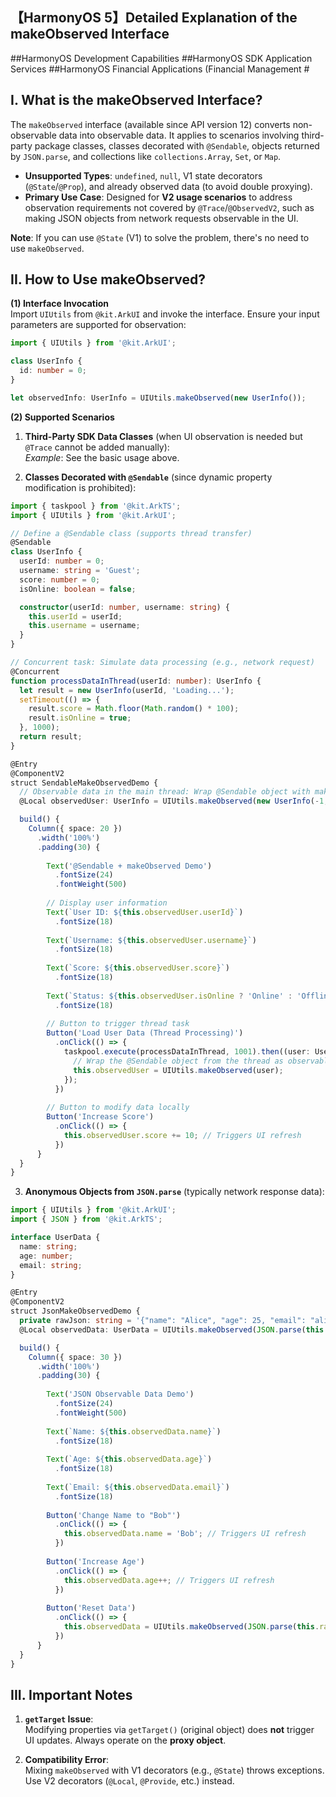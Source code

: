 ## 【HarmonyOS 5】Detailed Explanation of the makeObserved Interface  

\##HarmonyOS Development Capabilities ##HarmonyOS SDK Application Services ##HarmonyOS Financial Applications (Financial Management #  

## I. What is the makeObserved Interface?  

The `makeObserved` interface (available since API version 12) converts non-observable data into observable data. It applies to scenarios involving third-party package classes, classes decorated with `@Sendable`, objects returned by `JSON.parse`, and collections like `collections.Array`, `Set`, or `Map`.  

- **Unsupported Types**: `undefined`, `null`, V1 state decorators (`@State`/`@Prop`), and already observed data (to avoid double proxying).  
- **Primary Use Case**: Designed for **V2 usage scenarios** to address observation requirements not covered by `@Trace`/`@ObservedV2`, such as making JSON objects from network requests observable in the UI.  

**Note**: If you can use `@State` (V1) to solve the problem, there's no need to use `makeObserved`.  


## II. How to Use makeObserved?  

**(1) Interface Invocation**  
Import `UIUtils` from `@kit.ArkUI` and invoke the interface. Ensure your input parameters are supported for observation:  

```typescript
import { UIUtils } from '@kit.ArkUI';

class UserInfo {
  id: number = 0;
}

let observedInfo: UserInfo = UIUtils.makeObserved(new UserInfo()); 
```  

**(2) Supported Scenarios**  
1. **Third-Party SDK Data Classes** (when UI observation is needed but `@Trace` cannot be added manually):  
   *Example*: See the basic usage above.  

2. **Classes Decorated with `@Sendable`** (since dynamic property modification is prohibited):  

```typescript
import { taskpool } from '@kit.ArkTS';
import { UIUtils } from '@kit.ArkUI';

// Define a @Sendable class (supports thread transfer)
@Sendable
class UserInfo {
  userId: number = 0;
  username: string = 'Guest';
  score: number = 0;
  isOnline: boolean = false;

  constructor(userId: number, username: string) {
    this.userId = userId;
    this.username = username;
  }
}

// Concurrent task: Simulate data processing (e.g., network request)
@Concurrent
function processDataInThread(userId: number): UserInfo {
  let result = new UserInfo(userId, 'Loading...');
  setTimeout(() => {
    result.score = Math.floor(Math.random() * 100);
    result.isOnline = true;
  }, 1000);
  return result;
}

@Entry
@ComponentV2
struct SendableMakeObservedDemo {
  // Observable data in the main thread: Wrap @Sendable object with makeObserved
  @Local observedUser: UserInfo = UIUtils.makeObserved(new UserInfo(-1, '未登录'));

  build() {
    Column({ space: 20 })
      .width('100%')
      .padding(30) {
        
        Text('@Sendable + makeObserved Demo')
          .fontSize(24)
          .fontWeight(500)
        
        // Display user information
        Text(`User ID: ${this.observedUser.userId}`)
          .fontSize(18)
        
        Text(`Username: ${this.observedUser.username}`)
          .fontSize(18)
        
        Text(`Score: ${this.observedUser.score}`)
          .fontSize(18)
        
        Text(`Status: ${this.observedUser.isOnline ? 'Online' : 'Offline'}`)
          .fontSize(18)
        
        // Button to trigger thread task
        Button('Load User Data (Thread Processing)')
          .onClick(() => {
            taskpool.execute(processDataInThread, 1001).then((user: UserInfo) => {
              // Wrap the @Sendable object from the thread as observable
              this.observedUser = UIUtils.makeObserved(user);
            });
          })
        
        // Button to modify data locally
        Button('Increase Score')
          .onClick(() => {
            this.observedUser.score += 10; // Triggers UI refresh
          })
      }
  }
}
```  

3. **Anonymous Objects from `JSON.parse`** (typically network response data):  

```typescript
import { UIUtils } from '@kit.ArkUI';
import { JSON } from '@kit.ArkTS';

interface UserData {
  name: string;
  age: number;
  email: string;
}

@Entry
@ComponentV2
struct JsonMakeObservedDemo {
  private rawJson: string = '{"name": "Alice", "age": 25, "email": "alice@example.com"}';
  @Local observedData: UserData = UIUtils.makeObserved(JSON.parse(this.rawJson) as UserData);

  build() {
    Column({ space: 30 })
      .width('100%')
      .padding(30) {
        
        Text('JSON Observable Data Demo')
          .fontSize(24)
          .fontWeight(500)
        
        Text(`Name: ${this.observedData.name}`)
          .fontSize(18)
        
        Text(`Age: ${this.observedData.age}`)
          .fontSize(18)
        
        Text(`Email: ${this.observedData.email}`)
          .fontSize(18)
        
        Button('Change Name to "Bob"')
          .onClick(() => {
            this.observedData.name = 'Bob'; // Triggers UI refresh
          })
        
        Button('Increase Age')
          .onClick(() => {
            this.observedData.age++; // Triggers UI refresh
          })
        
        Button('Reset Data')
          .onClick(() => {
            this.observedData = UIUtils.makeObserved(JSON.parse(this.rawJson) as UserData);
          })
      }
  }
}
```  


## III. Important Notes  

1. **`getTarget` Issue**:  
   Modifying properties via `getTarget()` (original object) does **not** trigger UI updates. Always operate on the **proxy object**.  

2. **Compatibility Error**:  
   Mixing `makeObserved` with V1 decorators (e.g., `@State`) throws exceptions. Use V2 decorators (`@Local`, `@Provide`, etc.) instead.